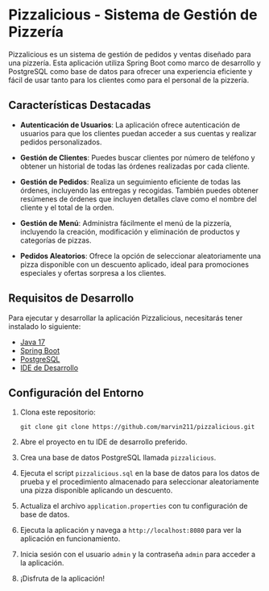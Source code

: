 # Pizzalicious - Sistema de Gestión de Pizzería

Pizzalicious es un sistema de gestión de pedidos y ventas diseñado para una pizzería. Esta aplicación utiliza Spring Boot como marco de desarrollo y PostgreSQL como base de datos para ofrecer una experiencia eficiente y fácil de usar tanto para los clientes como para el personal de la pizzería.

## Características Destacadas

- **Autenticación de Usuarios**: La aplicación ofrece autenticación de usuarios para que los clientes puedan acceder a sus cuentas y realizar pedidos personalizados.

- **Gestión de Clientes**: Puedes buscar clientes por número de teléfono y obtener un historial de todas las órdenes realizadas por cada cliente.

- **Gestión de Pedidos**: Realiza un seguimiento eficiente de todas las órdenes, incluyendo las entregas y recogidas. También puedes obtener resúmenes de órdenes que incluyen detalles clave como el nombre del cliente y el total de la orden.

- **Gestión de Menú**: Administra fácilmente el menú de la pizzería, incluyendo la creación, modificación y eliminación de productos y categorías de pizzas.

- **Pedidos Aleatorios**: Ofrece la opción de seleccionar aleatoriamente una pizza disponible con un descuento aplicado, ideal para promociones especiales y ofertas sorpresa a los clientes.

## Requisitos de Desarrollo

Para ejecutar y desarrollar la aplicación Pizzalicious, necesitarás tener instalado lo siguiente:

- [Java 17](https://www.oracle.com/java/technologies/javase-downloads.html)
- [Spring Boot](https://spring.io/projects/spring-boot)
- [PostgreSQL](https://www.postgresql.org/download/)
- [IDE de Desarrollo](https://www.jetbrains.com/idea/download/)

## Configuración del Entorno

1. Clona este repositorio:

   ```shell
   git clone git clone https://github.com/marvin211/pizzalicious.git
   ```
   
2. Abre el proyecto en tu IDE de desarrollo preferido.
3. Crea una base de datos PostgreSQL llamada `pizzalicious`.
4. Ejecuta el script `pizzalicious.sql` en la base de datos para los datos de prueba y el procedimiento almacenado para seleccionar aleatoriamente una pizza disponible aplicando un descuento.
5. Actualiza el archivo `application.properties` con tu configuración de base de datos.
6. Ejecuta la aplicación y navega a `http://localhost:8080` para ver la aplicación en funcionamiento.
7. Inicia sesión con el usuario `admin` y la contraseña `admin` para acceder a la aplicación.
8. ¡Disfruta de la aplicación!
